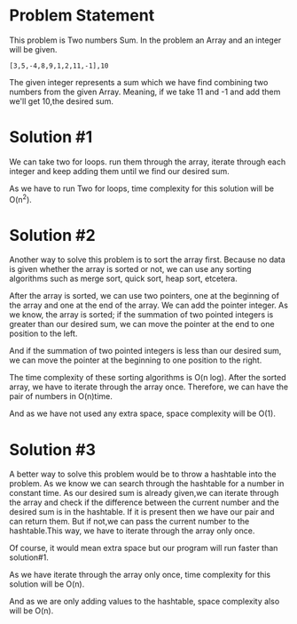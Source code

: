 # Problem Statement

This problem is Two numbers Sum.
In the problem an Array and an integer will be given.

```
[3,5,-4,8,9,1,2,11,-1],10
```

The given integer represents a sum which we have find combining two numbers from the given Array.
Meaning, if we take 11 and -1 and add them we'll get 10,the desired sum.

# Solution #1

We can take two for loops. run them through the array, iterate through each integer and keep adding them until we find our desired sum.

As we have to run Two for loops, time complexity for this solution will be O(n<sup>2</sup>).
# Solution #2
Another way to solve this problem is to sort the array first. Because no data is given whether the array is sorted or not, we can use any sorting algorithms such as merge sort, quick sort, heap sort, etcetera.

After the array is sorted, we can use two pointers, one at the beginning of the array and one at the end of the array. We can add the pointer integer. As we know, the array is sorted; if the summation of two pointed integers is greater than our desired sum, we can move the pointer at the end to one position to the left.

And if the summation of two pointed integers is less than our desired sum, we can move the pointer at the beginning to one position to the right. 

The time complexity of these sorting algorithms is O(n log). After the sorted array, we have to iterate through the array once. Therefore, we can have the pair of numbers in O(n)time.

And as we have not used any extra space, space complexity will be O(1).
# Solution #3

A better way to solve this problem would be to throw a hashtable into the problem. As we know
we can search through the hashtable for a number in constant time. As our desired sum is already given,we can 
iterate through the array and check if the difference between the current number and the desired sum is in the hashtable. If it is present then we have  our pair and can return them. But if not,we can pass the current number to the hashtable.This way, we have to iterate through the array only once.

Of course, it would mean extra space but our program will run faster than solution#1.

As we have iterate through the array only once, time complexity for this solution will be O(n).

And as we are only adding values to the hashtable, space complexity also will be O(n).

